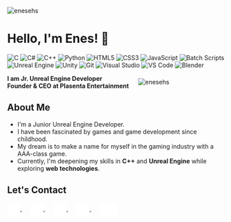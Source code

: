 <p align="left"> <img src="https://img.shields.io/badge/Profile_views-92-1?color=blue" alt="enesehs" /></p>

# Hello, I'm Enes! 👋
![C](https://img.shields.io/badge/C-blue.svg) ![C#](https://img.shields.io/badge/C%23-blue.svg) ![C++](https://img.shields.io/badge/C++-blue.svg) ![Python](https://img.shields.io/badge/Python-blue.svg) ![HTML5](https://img.shields.io/badge/HTML5-orange.svg) ![CSS3](https://img.shields.io/badge/CSS3-blue.svg) ![JavaScript](https://img.shields.io/badge/JavaScript-yellow.svg) ![Batch Scripts](https://img.shields.io/badge/Batch_Scripts-lightgrey.svg)![Unreal Engine](https://img.shields.io/badge/Unreal%20Engine-black.svg) ![Unity](https://img.shields.io/badge/Unity-black.svg) ![Git](https://img.shields.io/badge/Git-orange.svg) ![Visual Studio](https://img.shields.io/badge/Visual%20Studio-purple.svg) ![VS Code](https://img.shields.io/badge/VS%20Code-blue.svg) ![Blender](https://img.shields.io/badge/Blender-orange.svg)

<div style="display: flex; align-items: center; justify-content: space-between;">
  <div>
    <strong>I am Jr. Unreal Engine Developer</strong> <br>
    <strong>Founder & CEO at Plasenta Entertainment</strong>
  </div>
  <img align="right" src="https://media.giphy.com/media/v1.Y2lkPTc5MGI3NjExb3BkaDhiY2t0ODZxNTlkOXVxYmU4Nnh4aDFkd2tlOGFhNjYzZTBqZCZlcD12MV9zdGlja2Vyc19zZWFyY2gmY3Q9cw/l3V0s5MV1kudEMP9C/giphy.gif" alt="enesehs" width="200" />
</div>


##  About Me

-  I'm a Junior Unreal Engine Developer.
-  I have been fascinated by games and game development since childhood.
-  My dream is to make a name for myself in the gaming industry with a AAA-class game.
-  Currently, I'm deepening my skills in **C++** and **Unreal Engine** while exploring **web technologies**.

## Let's Contact

<a href="https://enesehs.github.io">
  <img src="assets/enesehs.png" alt="Enesehs" style="width: 30px; height: 30px; vertical-align: middle;" />
</a>
&nbsp;&nbsp;&nbsp;&nbsp; <!-- Bu boşluk ekler -->
<a href="https://www.linkedin.com/in/enesehs/">
  <img src="assets/linkedin.png" alt="LinkedIn" style="width: 30px; height: 30px; vertical-align: middle;" />
</a>
&nbsp;&nbsp;&nbsp;&nbsp; <!-- Bu boşluk ekler -->
<a href="https://github.com/enesehs">
  <img src="assets/github.png" alt="GitHub" style="width: 30px; height: 30px; vertical-align: middle;" />
</a>
&nbsp;&nbsp;&nbsp;&nbsp; <!-- Bu boşluk ekler -->
<a href="https://www.instagram.com/enesehs.dev">
  <img src="assets/instagram.png" alt="Instagram" style="width: 30px; height: 30px; vertical-align: middle;" />
</a>
&nbsp;&nbsp;&nbsp;&nbsp; <!-- Bu boşluk ekler -->
<a href="https://www.youtube.com/@enesehs">
  <img src="assets/youtube.png" alt="YouTube" style="width: 40px; height: 30px; vertical-align: middle;" />
</a>

